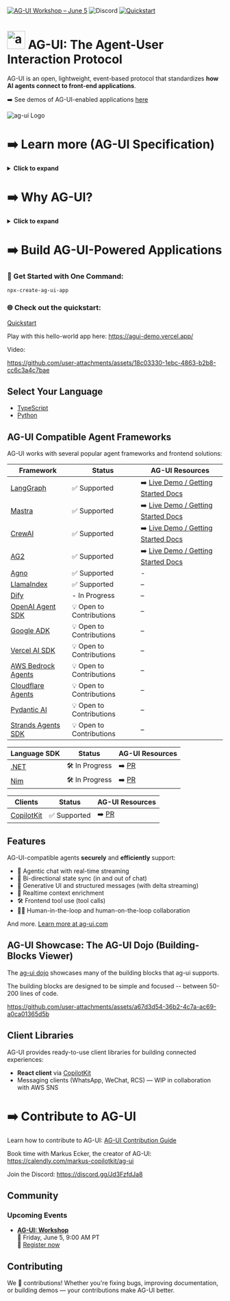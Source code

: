 
  
[![AG-UI Workshop – June 5](https://img.shields.io/badge/AG--UI%20Workshop%20%E2%80%94%20-blue?style=flat-square)](https://go.copilotkit.ai/ag-ui-working-group-3)
![Discord](https://img.shields.io/discord/:Jd3FzfdJa8)
[![Quickstart](https://img.shields.io/badge/Quickstart%20%E2%80%94-blue?style=flat-square)](https://go.copilotkit.ai/ag-ui-working-group-3)



# <img src="https://github.com/user-attachments/assets/ebc0dd08-8732-4519-9b6c-452ce54d8058" alt="ag-ui Logo" height="42px" /> AG-UI: The Agent-User Interaction Protocol

AG-UI is an open, lightweight, event-based protocol that standardizes **how AI agents connect to front-end applications**.

➡️ See demos of AG-UI-enabled applications [here](https://github.com/ag-ui-protocol/ag-ui?tab=readme-ov-file#ag-ui-compatible-agent-frameworks)

<img src="https://github.com/user-attachments/assets/215227a5-9698-4d97-a46e-8904b95bfa08" alt="ag-ui Logo" style="max-width: 100px; height: auto;" />

# ➡️ Learn more (AG-UI Specification)

<details>
  <summary><strong>Click to expand</strong></summary>

  AG-UI is an open, lightweight, event-based protocol for agent-human interaction, designed for simplicity & flexibility:

  - During agent executions, agent backends **emit events _compatible_ with one of AG-UI's 16 standard event types**
  - Agent backends can **accept one of a few simple AG-UI compatible inputs** as arguments

  **AG-UI includes a flexible middleware layer** that ensures compatibility across diverse environments:

  - Works with **any event transport** (SSE, WebSockets, webhooks, etc.)
  - Allows for **loose event format matching**, enabling broad agent and app interoperability

  It also ships with a **reference HTTP implementation** and **default connector** to help teams get started fast.

  [Learn more at docs.ag-ui.com](https://ag-ui.com)

</details>

# ➡️ Why AG-UI?

<details>
  <summary><strong>Click to expand</strong></summary>

  AG-UI was developed based on real-world requirements and practical experience building in-app agent interactions.

  It was shaped through:

  - Working with users in the CopilotKit community to understand the needs of agent-based interactions in applications  
  - Collaborating closely with leading agent frameworks (LangGraph, Mastra, CrewAI, AG2, etc.)  
  - Extracting common infrastructure patterns that emerged across varied frameworks into a standardized, open protocol

  This practical approach has helped ensure that AG-UI is both flexible and immediately applicable in real-world use cases.

</details>

# ➡️ Build AG-UI-Powered Applications

### 🧭 Get Started with One Command: 
`npx-create-ag-ui-app`

### 🌐 Check out the quickstart: 
[Quickstart]()

Play with this hello-world app here:
https://agui-demo.vercel.app/

Video:

https://github.com/user-attachments/assets/18c03330-1ebc-4863-b2b8-cc6c3a4c7bae

## Select Your Language

- [TypeScript](https://github.com/ag-ui-protocol/ag-ui/tree/main/typescript-sdk)
- [Python](https://github.com/ag-ui-protocol/ag-ui/tree/main/python-sdk)

## AG-UI Compatible Agent Frameworks

AG-UI works with several popular agent frameworks and frontend solutions:

| Framework                                                          | Status                   | AG-UI Resources                                                              |
| ------------------------------------------------------------------ | ------------------------ | ---------------------------------------------------------------------------- |
| [LangGraph](https://www.langchain.com/langgraph)                   | ✅ Supported             | ➡️ [Live Demo / Getting Started Docs](https://v0-langgraph-land.vercel.app/) |
| [Mastra](https://mastra.ai/)                                       | ✅ Supported             | ➡️ [Live Demo / Getting Started Docs](https://v0-mastra-land.vercel.app/)    |
| [CrewAI](https://crewai.com/)                                      | ✅ Supported             | ➡️ [Live Demo / Getting Started Docs](https://v0-crew-land.vercel.app/)      |
| [AG2](https://ag2.ai/)                                             | ✅ Supported             | ➡️ [Live Demo / Getting Started Docs](https://v0-ag2-land.vercel.app/)       |
| [Agno](https://github.com/agno-agi/agno)                           | ✅ Supported             | -                                               |
| [LlamaIndex](https://www.llamaindex.ai)                            | ✅ Supported             | –                                                                            |
| [Dify](https://dify.ai/)                                           | - In Progress             | –                                                                            |
| [OpenAI Agent SDK](https://openai.github.io/openai-agents-python/) | 💡 Open to Contributions | –                                                                            |
| [Google ADK](https://google.github.io/adk-docs/get-started/)       | 💡 Open to Contributions | –                                                                            |
| [Vercel AI SDK](https://github.com/vercel/ai)                      | 💡 Open to Contributions | –                                                                            |
| [AWS Bedrock Agents](https://aws.amazon.com/bedrock/agents/)       | 💡 Open to Contributions | –                                                                            |
| [Cloudflare Agents](https://developers.cloudflare.com/agents/)     | 💡 Open to Contributions | –                                                                            |
| [Pydantic AI ](https://ai.pydantic.dev/)                           | 💡 Open to Contributions | –                                                                            |
| [Strands Agents SDK](https://github.com/strands-agents/sdk-python) | 💡 Open to Contributions | –                                                                            |

| Language SDK                                                      | Status                | AG-UI Resources                                                                 |
| ------------------------------------------------------------------ | ------------------------ | ---------------------------------------------------------------------------- |
| [.NET]()                                                           | 🛠️ In Progress               | ➡️ [PR](https://github.com/ag-ui-protocol/ag-ui/pull/38)                 |
| [Nim]()                                                            | 🛠️ In Progress               | ➡️ [PR](https://github.com/ag-ui-protocol/ag-ui/pull/29)                 |

| Clients                                                 | Status                | AG-UI Resources                                                                 |
| ------------------------------------------------------------------ | ------------------------ | ---------------------------------------------------------------------------- |
| [CopilotKit](https://copilotkit.ai)                                | ✅ Supported                | ➡️ [PR](https://github.com/ag-ui-protocol/ag-ui/pull/38)                 


## Features

AG-UI-compatible agents **securely** and **efficiently** support:

- 💬 Agentic chat with real-time streaming
- 🔄 Bi-directional state sync (in and out of chat)
- 🧩 Generative UI and structured messages (with delta streaming)
- 🧠 Realtime context enrichment
- 🛠️ Frontend tool use (tool calls)
- 🧑‍💻 Human-in-the-loop and human-on-the-loop collaboration

And more. [Learn more at ag-ui.com](https://ag-ui.com)

## AG-UI Showcase: The AG-UI Dojo (Building-Blocks Viewer)

The [ag-ui dojo](https://feature-viewer-langgraph.vercel.app/) showcases many of the building blocks that ag-ui supports.

The building blocks are designed to be simple and focused -- between 50-200 lines of code.

https://github.com/user-attachments/assets/a67d3d54-36b2-4c7a-ac69-a0ca01365d5b

## Client Libraries

AG-UI provides ready-to-use client libraries for building connected experiences:

- **React client** via [CopilotKit](https://docs.copilotkit.ai/)
- Messaging clients (WhatsApp, WeChat, RCS) — WIP in collaboration with AWS SNS

# ➡️ Contribute to AG-UI

Learn how to contribute to AG-UI: [AG-UI Contribution Guide](https://go.copilotkit.ai/agui-contribute)

Book time with Markus Ecker, the creator of AG-UI: https://calendly.com/markus-copilotkit/ag-ui

Join the Discord: https://discord.gg/Jd3FzfdJa8

## Community

### Upcoming Events

- **[AG-UI: Workshop](https://go.copilotkit.ai/ag-ui-working-group-3)**  
  📅 Friday, June 5, 9:00 AM PT  
  🔗 [Register now](https://go.copilotkit.ai/ag-ui-working-group-3)


## Contributing

We 💜 contributions! Whether you're fixing bugs, improving documentation, or building demos — your contributions make AG-UI better.
